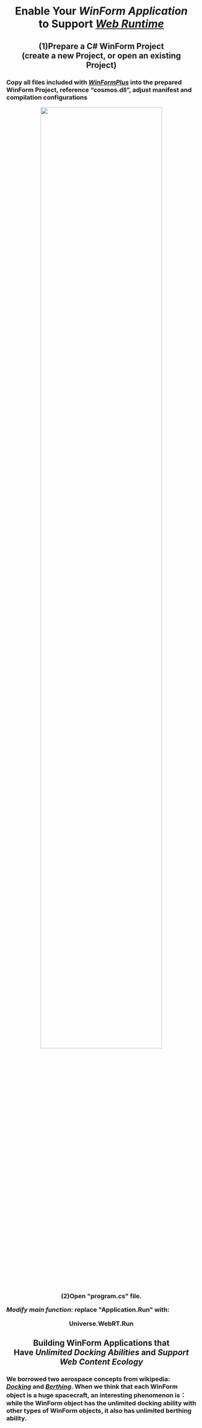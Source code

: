 <div align=center>

# Enable Your <i>WinForm Application</i> <br/>to Support <i><ins>Web Runtime</ins></i>
  
## (1)Prepare a C# WinForm Project<br>(create a new Project, or open an existing Project)
</div>
<h3> 

Copy all files included with [***WinFormPlus***](https://github.com/TangramDev/WinFormPlus/archive/refs/tags/v1.0.0.3.zip) into the prepared WinForm Project, reference “cosmos.dll”, adjust manifest and compilation configurations</h3>


<div align=center id ="WinFormDev_manifest"><img src="https://user-images.githubusercontent.com/26355688/183294437-cf6a3f96-69ed-4274-936c-ba963e21537d.jpg" width="80%"/></div>

<h3 align=center><p>(2)Open "program.cs" file.</p> <p align=left><i>Modify main function</i>: replace "Application.Run" with:<p align=center>Universe.WebRT.Run</p></p>
</h3>

<h2 align=center>Building WinForm Applications that <br/></i>Have <i>Unlimited Docking Abilities</i> and <i>Support Web Content Ecology</i></h2>

<h3>

We borrowed two aerospace concepts from wikipedia: [_Docking_](https://en.wikipedia.org/wiki/Docking_and_berthing_of_spacecraft#Docking) and [_Berthing_](https://en.wikipedia.org/wiki/Docking_and_berthing_of_spacecraft#Berthing). When we think that each WinForm object is a huge spacecraft, an interesting phenomenon is： while the WinForm object has the unlimited docking ability with other types of WinForm objects, it also has unlimited berthing ability.</h3>
